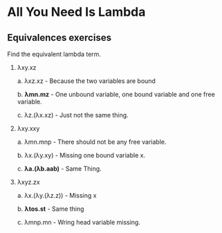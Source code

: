# All You Need Is Lambda



## Equivalences exercises

Find the equivalent lambda term.

1. λxy.xz

    a. λxz.xz - Because the two variables are bound

    b. **λmn.mz** - One unbound variable, one bound variable and one free variable.

    c. λz.(λx.xz) - Just not the same thing.


2. λxy.xxy 

    a. λmn.mnp - There should not be any free variable.

    b. λx.(λy.xy) - Missing one bound variable x.

    c. **λa.(λb.aab)** - Same Thing.


3. λxyz.zx

    a. λx.(λy.(λz.z)) - Missing x

    b. **λtos.st** - Same thing

    c. λmnp.mn - Wring head variable missing.
 
      